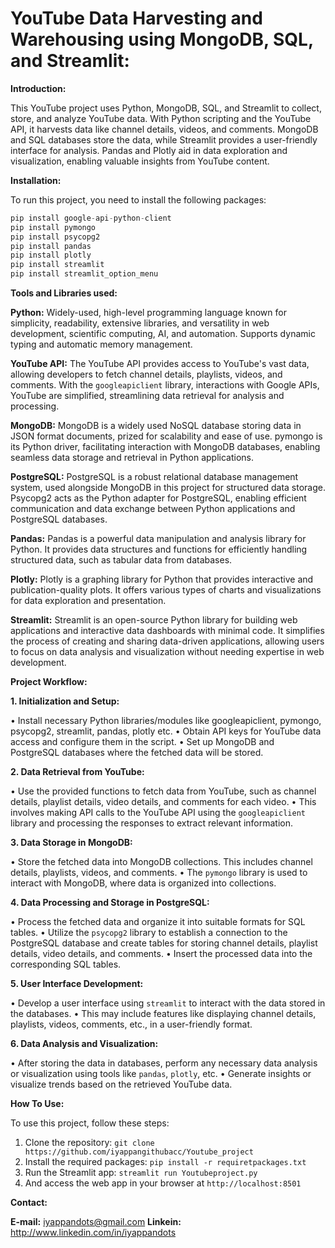# YouTube Data Harvesting and Warehousing using MongoDB, SQL, and Streamlit:

**Introduction:**

This YouTube project uses Python, MongoDB, SQL, and Streamlit to collect, store, and analyze YouTube data. With Python scripting and the YouTube API, it harvests data like channel details, videos, and comments. MongoDB and SQL databases store the data, while Streamlit provides a user-friendly interface for analysis. Pandas and Plotly aid in data exploration and visualization, enabling valuable insights from YouTube content.

**Installation:**

To run this project, you need to install the following packages:
```python
pip install google-api-python-client
pip install pymongo
pip install psycopg2
pip install pandas
pip install plotly
pip install streamlit
pip install streamlit_option_menu
```

**Tools and Libraries used:**

**Python:** Widely-used, high-level programming language known for simplicity, readability, extensive libraries, and versatility in web development, scientific computing, AI, and automation. Supports dynamic typing and automatic memory management.

**YouTube API:** The YouTube API provides access to YouTube's vast data, allowing developers to fetch channel details, playlists, videos, and comments. With the `googleapiclient` library, interactions with Google APIs, YouTube are simplified, streamlining data retrieval for analysis and processing.

**MongoDB:** MongoDB is a widely used NoSQL database storing data in JSON format documents, prized for scalability and ease of use. pymongo is its Python driver, facilitating interaction with MongoDB databases, enabling seamless data storage and retrieval in Python applications.

**PostgreSQL:** PostgreSQL is a robust relational database management system, used alongside MongoDB in this project for structured data storage. Psycopg2 acts as the Python adapter for PostgreSQL, enabling efficient communication and data exchange between Python applications and PostgreSQL databases.

**Pandas:** Pandas is a powerful data manipulation and analysis library for Python. It provides data structures and functions for efficiently handling structured data, such as tabular data from databases.

**Plotly:** Plotly is a graphing library for Python that provides interactive and publication-quality plots. It offers various types of charts and visualizations for data exploration and presentation.

**Streamlit:** Streamlit is an open-source Python library for building web applications and interactive data dashboards with minimal code. It simplifies the process of creating and sharing data-driven applications, allowing users to focus on data analysis and visualization without needing expertise in web development.

**Project Workflow:**

**1. Initialization and Setup:**

•	Install necessary Python libraries/modules like googleapiclient, pymongo, psycopg2, streamlit, pandas, plotly etc.
•	Obtain API keys for YouTube data access and configure them in the script.
•	Set up MongoDB and PostgreSQL databases where the fetched data will be stored.

**2. Data Retrieval from YouTube:**

•	Use the provided functions to fetch data from YouTube, such as channel details, playlist details, video details, and comments for each video.
•	This involves making API calls to the YouTube API using the `googleapiclient` library and processing the responses to extract relevant information.

**3. Data Storage in MongoDB:**

•	Store the fetched data into MongoDB collections. This includes channel details, playlists, videos, and comments.
•	The `pymongo` library is used to interact with MongoDB, where data is organized into collections.

**4. Data Processing and Storage in PostgreSQL:**

•	Process the fetched data and organize it into suitable formats for SQL tables.
•	Utilize the `psycopg2` library to establish a connection to the PostgreSQL database and create tables for storing channel details, playlist details, video details, and comments.
•	Insert the processed data into the corresponding SQL tables.

**5. User Interface Development:**

•	Develop a user interface using `streamlit` to interact with the data stored in the databases.
•	This may include features like displaying channel details, playlists, videos, comments, etc., in a user-friendly format.

**6. Data Analysis and Visualization:**

•	After storing the data in databases, perform any necessary data analysis or visualization using tools like `pandas`, `plotly`, etc.
•	Generate insights or visualize trends based on the retrieved YouTube data.

**How To Use:**

To use this project, follow these steps:

1.	Clone the repository: ```git clone https://github.com/iyappangithubacc/Youtube_project```
2.	Install the required packages: ```pip install -r requiretpackages.txt```
3.	Run the Streamlit app: ```streamlit run Youtubeproject.py```
4.	And access the web app in your browser at ```http://localhost:8501```

**Contact:**

**E-mail:** iyappandots@gmail.com
**Linkein:** http://www.linkedin.com/in/iyappandots 





